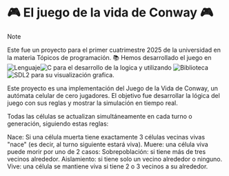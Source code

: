 # :video_game: El juego de la vida de Conway :video_game: 
>[!NOTE]
>Este fue un proyecto para el primer cuatrimestre 2025 de la universidad en la materia Tópicos de programación.
📚 Hemos desarrollado el juego en ![Lenguaje](https://img.shields.io/badge/Lenguaje-000000?style=for-the-badge)![C](https://img.shields.io/badge/C-blue?style=for-the-badge) para el desarrollo de la logica y utilizando ![Biblioteca](https://img.shields.io/badge/Biblioteca-000000?style=for-the-badge)![SDL2](https://img.shields.io/badge/SDL2-00FF00?style=for-the-badge) para su visualización grafica.

Este proyecto es una implementación del Juego de la Vida de Conway, un autómata celular de cero jugadores. El objetivo fue desarrollar la lógica del juego con sus reglas y mostrar la simulación en tiempo real.

Todas las células se actualizan simultáneamente en cada turno o generación, siguiendo estas reglas:

Nace: Si una célula muerta tiene exactamente 3 células vecinas vivas "nace" (es decir, al turno siguiente estará viva).
Muere: una célula viva puede morir por uno de 2 casos:
Sobrepoblación: si tiene más de tres vecinos alrededor.
Aislamiento: si tiene solo un vecino alrededor o ninguno.
Vive: una célula se mantiene viva si tiene 2 o 3 vecinos a su alrededor.


